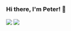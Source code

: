 ### Hi there, I'm Peter! 👋

<img align="center" src="https://streak-stats.demolab.com/?user=petrsima&theme=graywhite)](https://git.io/streak-stats"/>

<img align="center" src="https://github-readme-stats.vercel.app/api/top-langs/?username=petrsima&layout=compact&card_width=445px&theme=swift)](https://github.com/petrsima/github-readme-stats" />
